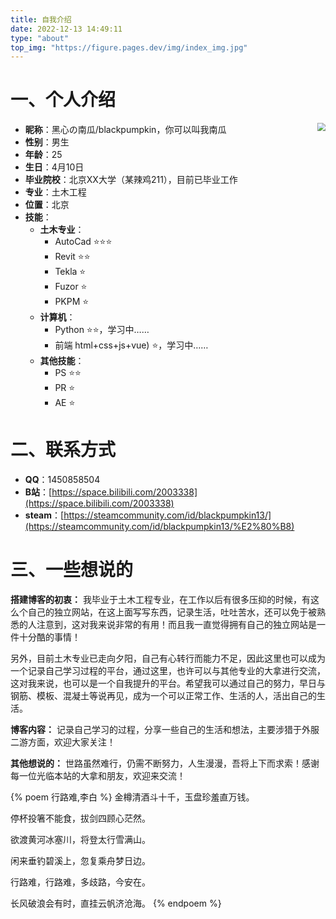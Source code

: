 ```yaml
---
title: 自我介绍
date: 2022-12-13 14:49:11
type: "about"
top_img: "https://figure.pages.dev/img/index_img.jpg"
---
```

# 一、个人介绍

<img align="right" src="https://figure.pages.dev/img/avatar.jpg" style="zoom:80%;" />

* **昵称**：黑心の南瓜/blackpumpkin，你可以叫我南瓜
* **性别**：男生
* **年龄**：25
* **生日**：4月10日
* **毕业院校**：北京XX大学（某辣鸡211），目前已毕业工作
* **专业**：土木工程
* **位置**：北京
* **技能**：
  * **土木专业**：
    * AutoCad ⭐⭐⭐
    * Revit ⭐⭐
    * Tekla ⭐
    * Fuzor ⭐
    * PKPM ⭐
  * **计算机**：
    * Python ⭐⭐，学习中……
    * 前端 html+css+js+vue) ⭐，学习中……
  * **其他技能**：
    * PS ⭐⭐
    * PR ⭐
    * AE ⭐

# 二、联系方式

* **QQ**：1450858504
* **B站**：[https://space.bilibili.com/2003338](https://space.bilibili.com/2003338)
* **steam**：[https://steamcommunity.com/id/blackpumpkin13/](https://steamcommunity.com/id/blackpumpkin13/%E2%80%B8)

# 三、一些想说的

**搭建博客的初衷：** 我毕业于土木工程专业，在工作以后有很多压抑的时候，有这么个自己的独立网站，在这上面写写东西，记录生活，吐吐苦水，还可以免于被熟悉的人注意到，这对我来说非常的有用！而且我一直觉得拥有自己的独立网站是一件十分酷的事情！

另外，目前土木专业已走向夕阳，自己有心转行而能力不足，因此这里也可以成为一个记录自己学习过程的平台，通过这里，也许可以与其他专业的大拿进行交流，这对我来说，也可以是一个自我提升的平台。希望我可以通过自己的努力，早日与钢筋、模板、混凝土等说再见，成为一个可以正常工作、生活的人，活出自己的生活。

**博客内容：** 记录自己学习的过程，分享一些自己的生活和想法，主要涉猎于外服二游方面，欢迎大家关注！

**其他想说的：** 世路虽然难行，仍需不断努力，人生漫漫，吾将上下而求索！感谢每一位光临本站的大拿和朋友，欢迎来交流！

{% poem 行路难,李白 %}
金樽清酒斗十千，玉盘珍羞直万钱。

停杯投箸不能食，拔剑四顾心茫然。

欲渡黄河冰塞川，将登太行雪满山。

闲来垂钓碧溪上，忽复乘舟梦日边。

行路难，行路难，多歧路，今安在。

长风破浪会有时，直挂云帆济沧海。
{% endpoem %}
